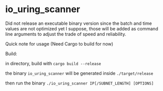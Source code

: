 # io_uring_scanner

Did not release an executable binary version since the batch and time values are not optimized yet I suppose, those will be added as command line arguments to adjust the trade of speed and reliability.

Quick note for usage (Need Cargo to build for now)

Build:

in directory, build with
```cargo build --release```

the binary ```io_uring_scanner``` will be generated inside ```./target/release```

then run the binary
```./io_uring_scanner IP[/SUBNET_LENGTH] [OPTIONS]```
